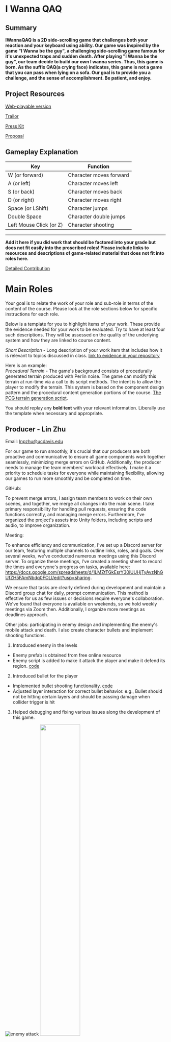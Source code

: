 # I Wanna QAQ #

## Summary ##

**IWannaQAQ is a 2D side-scrolling game that challenges both your reaction and your keyboard using ability. Our game was inspired by the game "I Wanna be the guy", a challenging side-scrolling game famous for it's unexpected traps
and sudden death. After playing "I Wanna be the guy", our team decide to build our own I wanna series. Thus, this game is born. As the suffix QAQ(a crying face) indicates, this game is not a game that you can pass when lying on a sofa. Our
goal is to provide you a challenge, and the sense of accomplishment. Be patient, and enjoy.**

## Project Resources

[Web-playable version](https://lnp95.itch.io/i-wanna-qaq) 

[Trailor](https://youtu.be/ixP3epN1dXE)

[Press Kit](https://lnp95.itch.io/i-wanna-qaq)

[Proposal](https://docs.google.com/document/d/1_nMEb_RXa0Ur7HW8z5sD7NKg6w6jvhcvQI6_vIovgGs/edit#heading=h.m7k4pgdsz19u)  

## Gameplay Explanation ##
| Key | Function |
| --- | -------- |
| W (or forward) | Character moves forward |
| A (or left) | Character moves left |
| S (or back) | Character moves back |
| D (or right) | Character moves right |
| Space (or LShift) | Character jumps |
| Double Space | Character double jumps |
| Left Mouse Click (or Z) | Character shooting |

****


**Add it here if you did work that should be factored into your grade but does not fit easily into the proscribed roles! Please include links to resources and descriptions of game-related material that does not fit into roles here.**

[Detailed Contribution](https://docs.google.com/spreadsheets/d/1LMZtTGkEsrY30iUUHjTyAvzNhGUfZH5FAmNbdq0FOLI/edit?usp=sharing)

# Main Roles #

Your goal is to relate the work of your role and sub-role in terms of the content of the course. Please look at the role sections below for specific instructions for each role.

Below is a template for you to highlight items of your work. These provide the evidence needed for your work to be evaluated. Try to have at least four such descriptions. They will be assessed on the quality of the underlying system and how they are linked to course content. 

*Short Description* - Long description of your work item that includes how it is relevant to topics discussed in class. [link to evidence in your repository](https://github.com/dr-jam/ECS189L/edit/project-description/ProjectDocumentTemplate.md)

Here is an example:  
*Procedural Terrain* - The game's background consists of procedurally generated terrain produced with Perlin noise. The game can modify this terrain at run-time via a call to its script methods. The intent is to allow the player to modify the terrain. This system is based on the component design pattern and the procedural content generation portions of the course. [The PCG terrain generation script](https://github.com/dr-jam/CameraControlExercise/blob/513b927e87fc686fe627bf7d4ff6ff841cf34e9f/Obscura/Assets/Scripts/TerrainGenerator.cs#L6).

You should replay any **bold text** with your relevant information. Liberally use the template when necessary and appropriate.

## Producer - Lin Zhu
Email: lnpzhu@ucdavis.edu

For our game to run smoothly, it's crucial that our producers are both proactive and communicative to ensure all game components work together seamlessly, minimizing merge errors on GitHub. Additionally, the producer needs to manage the team members' workload effectively. I make it a priority to schedule tasks for everyone while maintaining flexibility, allowing our games to run more smoothly and be completed on time.

GitHub:

To prevent merge errors, I assign team members to work on their own scenes, and together, we merge all changes into the main scene. I take primary responsibility for handling pull requests, ensuring the code functions correctly, and managing merge errors. Furthermore, I've organized the project's assets into Unity folders, including scripts and audio, to improve organization.

Meeting:

To enhance efficiency and communication, I've set up a Discord server for our team, featuring multiple channels to outline links, roles, and goals. Over several weeks, we've conducted numerous meetings using this Discord server. To organize these meetings, I've created a meeting sheet to record the times and everyone's progress on tasks, available here: https://docs.google.com/spreadsheets/d/1LMZtTGkEsrY30iUUHjTyAvzNhGUfZH5FAmNbdq0FOLI/edit?usp=sharing.

We ensure that tasks are clearly defined during development and maintain a Discord group chat for daily, prompt communication. This method is effective for us as few issues or decisions require everyone's collaboration. We've found that everyone is available on weekends, so we hold weekly meetings via Zoom then. Additionally, I organize more meetings as deadlines approach.

Other jobs: participating in enemy design and implementing the enemy's mobile attack and death. I also create character bullets and implement shooting functions.

1. Introduced enemy in the levels
  - Enemy prefab is obtained from free online resource
  - Enemy script is added to make it attack the player and make it defend its region. [code](https://github.com/sodqwq/ecs179_final_project_winter_2024/blob/main/IWannaQAQ/Assets/Resources/Enemy/Hero%20Knight%20-%20Pixel%20Art/Demo/HeroKnight.cs)

2. Introduced bullet for the player
  - Implemented bullet shooting functionality. [code](https://github.com/sodqwq/ecs179_final_project_winter_2024/blob/main/IWannaQAQ/Assets/Scripts/Bullet.cs)
  - Adjusted layer interaction for correct bullet behavior. e.g., Bullet should not be hitting certain layers and should be passing damage when collider trigger is hit

3. Helped debugging and fixing various issues along the development of this game.

![enemy attack](IWannaQAQ/static/2.gif)
<img src="IWannaQAQ/static/9.gif" width="50%">


## User Interface and Input - Jinyuan Zhang

Email: ajyzhang@ucdavis.edu

Our User Interface includes basic start screen, a place to load your saved data after entering and a replay interface when player dies. We made the UI characters 2D retro style so they can fit to the style of our game.

Since this is a 2D side-scrolling game, all we need is player to move and jump. We set up 2 sets of input settings(demonstrated above), also consider the difficulty of the game, we allow players to shoot the save points to save their progress
instead of touching them. We are so nice aren't we?

For now our project only supports keyboard and mouse input.

1. **Helped adjust camera control**
   - Wrote the player follow style camera during eraly devloping stage
   - Replaced by a fixed camera that covers the whole map after several game testing

2. **Involved in UI design**
   - Providing art style support and creating in-game text
   - Adding UI art into [Resources](https://github.com/sodqwq/ecs179_final_project_winter_2024/tree/eb387ae3f3b9151d27c94014f9429e006fb6216b/IWannaQAQ/Assets/Resources/Font)
   - Adjust in-game UI [scripts](https://github.com/sodqwq/ecs179_final_project_winter_2024/blob/eb387ae3f3b9151d27c94014f9429e006fb6216b/IWannaQAQ/Assets/Scripts/Windows/RecordWindow.cs). Cooperated with Shengzhe Zhang

3. **Adjust the original input settings to make game control more fluent**
   - Adjusting [PlayerControl.cs](https://github.com/sodqwq/ecs179_final_project_winter_2024/blob/eb387ae3f3b9151d27c94014f9429e006fb6216b/IWannaQAQ/Assets/Scripts/Game/PlayerControl.cs) to create more comfortable gaming experience. Including input settings, shooting
     input detection bug and sound effect bug evolved within the original input receving script.

## Movement/Physics - Yirui Song
e-mail:yirsong@ucdavis.edu

1. **Vertical Movement** (`AutoMove.cs`, `AutoMove2.cs`, `MovingDown.cs`):
   - Objects move vertically with a constant speed (`speed` variable).
   - The direction of movement can change upon colliding with specific objects (e.g., "Ground" or "Trap" tags). This is detected using `OnCollisionEnter2D` and the `CompareTag` method for efficient tag comparison.
   - `MovingDown.cs` is set to move the object downwards initially by setting `movingUp` to `false` and adjusting the velocity accordingly.
   - Sprite flipping on the Y-axis is utilized to visually indicate the change in direction.

2. **Horizontal Movement** (`HorizontalMove.cs`, `HorizontalMoveRight.cs`):
   - Objects move horizontally with a constant speed (`speed` variable).
   - Direction changes on collision with certain objects, like "Pit" or "Ground", with a cooldown mechanism (`changeDirectionCooldown`) to prevent immediate direction changes back and forth.
   - Initial direction and movement setup are done in the `Start` method, with velocity set according to the desired initial movement direction.
   - Sprite flipping on the X-axis is used to represent the change in horizontal movement direction visually.

The scripts use the `Rigidbody2D` component for movement, indicating that the Unity Physics Engine is in play, at least for collision detection and response. However, the movement logic, including direction changes and velocity adjustments, is custom-implemented, indicating a departure from relying solely on physics-based forces or impulses for movement control.

The consistent use of `Rigidbody2D.velocity` to directly set the object's speed and direction, along with manual flipping of the sprite's orientation, suggests a customized approach to movement mechanics, tailored to the specific needs or desired gameplay experience of your game, rather than a fully physics-driven system.

## Animation and Visuals - zhenshuo xu

**List your assets, including their sources and licenses.**
All the resources we use are free resources from unity and itch.io:
- https://blackspirestudio.itch.io/medieval-pixel-art-asset-free
- https://rottingpixels.itch.io/platformer-dungeon-tileset

**Describe how your work intersects with game feel, graphic design, and world-building. Include your visual style guide if one exists.**
1. All three of our maps feature pixel art style designs. To gradually acclimate players to the game, we've designed three maps, each with a progressively increasing level of difficulty. The first map is intended to familiarize players with the game's controls, including character movement, jumping, and saving, among other basic actions. Through this initial phase of guidance, players can gradually understand the game's basic rules and operation methods, preparing them for subsequent challenges.
<img src="IWannaQAQ/static/map1.png" width="50%">
The second and third maps mark the official start of the game, featuring more complex terrains. As the difficulty of the maps increases, players will face more challenges but will also experience more fun and a sense of achievement.
<img src="IWannaQAQ/static/map2.png" width="50%">
<img src="IWannaQAQ/static/map3.png" width="50%">
2. Regarding game logic, I was responsible for the game's save mechanism. Specifically, we've set up several 

[save point](https://github.com/sodqwq/ecs179_final_project_winter_2024/blob/dfe402e16697a3805ffd138bc2eff01ba6a8c9f6/IWannaQAQ/Assets/Scripts/Service/savePoint.cs#3)

 Whenever a player's character [shoots a bullet that hits](https://github.com/sodqwq/ecs179_final_project_winter_2024/blob/dfe402e16697a3805ffd138bc2eff01ba6a8c9f6/IWannaQAQ/Assets/Scripts/Service/savePoint.cs#L18) 
 one of these save points, the character's respawn point will update to the 
 [latest save point](https://github.com/sodqwq/ecs179_final_project_winter_2024/blob/dfe402e16697a3805ffd138bc2eff01ba6a8c9f6/IWannaQAQ/Assets/Scripts/Windows/GameWindow.cs#L35). 
 This means that if the character dies, they will not return to the beginning of the game but will instead reappear at the most recently updated save point. We hope to reduce players' frustration and make the game's pacing smoother.


3.The Discarded Parts:
-In the early stages of game development, I was responsible for creating a set of basic game character movements and corresponding animation effects, including walking and other basic interactive actions. However, due to various bugs in the jumping mechanism, we decided to abandon the existing framework early in the game's development.


-Additionally, I designed a health system for the game aimed at increasing its challenge and strategic depth. (buy modified bullet logic) According to this system, the player's character has multiple lives, meaning that players wouldn't immediately lose the game after accidentally encountering a trap once. We hoped this approach would give players more opportunities to try and thereby enhance their enjoyment of the game. However, after further testing and evaluation, we realized that for maintaining the game's high difficulty and tension, not adopting this life system might be a better choice.

## Game Logic - Shengzhe Zhang

Email: zszzhang@ucdavis.edu

I used to be a fan of 2D adventure games, so I proposed the idea of making a game similar to "I Wanna Be The Guy".

1. **Overall Playstyle**:
Even though this game is learned from "I Wanna Be The Guy", I don't want to make it like we are purely making a copy of it. We're thinking about different enemies, traps that move, more options for setting up your controls, and new looks for the levels and textures. The idea is to keep the game fast-paced: you try, you might mess up, and then you quickly jump back in. We want it to be fun, not frustrating. The control of your character will be super responsive – no waiting around, just hit a button and you're back in the game. We're also aiming for a sweet spot with the difficulty – not too hard, but not a walk in the park either. The music will be upbeat, something that keeps you pumped, and we’re going for visuals that are easy on the eyes, especially when the levels get tougher. That’s the kind of experience we’re going for.

2. **Level Transitioning**
We had a bit of a debate about how players should move from one level to the next in our game. The big question was whether to have a long, continuous map like in a Mario game, or to keep each level contained in one screen so players can see everything at once. We chose the second option because in a challenging game, it’s really helpful for players to know how close they are to beat the level. As for how to switch between levels, we tried a couple of different ways. Our first idea was to move the camera to a new area when you reach a certain point, like walking through an imaginary door that takes you to the next room. This sounded good, but it was kind of tricky to make it work the way we wanted.So, we switched to another method – it’s like using building blocks for each level. We made Prefabs for the levels and stored them in a list in the game. When it's time to change levels, we just replace the current one with the next. This way, everything resets back to the start, including any moving traps or enemies. It made things a lot simpler for us.

You can see the code where the player reaches the end of a level here:
https://github.com/sodqwq/ecs179_final_project_winter_2024/blob/d4845f35754659a330c6a39bc345bcbc5c4e51c9/IWannaQAQ/Assets/Scripts/Game/PlayerControl.cs#L171C1-L185C6

And the code for how the levels change in the StartWindow, RecordWindow, and GameWindow is here:
[IWannaQAQ/Assets/Scripts/Windows]

3. **Regulating Size**
I did some research online about the size to choose, and I decided to make out a screen 1000 by 760, and the sizes of the tiles are 32*32. For the tile resources that are not 32 by 32, we either resized them ourselves or gave them up.

# Sub-Roles

## Audio - Jinyuan Zhang

1. **Devloped BGM for each level**
   - Implemented by combining `AudioSource` Component to each `map` in `prefab`
   - Music is found in `QQ Music`, with download authentication
2. **Devloped shooting sound**
   - Introduced [music inital function](https://github.com/sodqwq/ecs179_final_project_winter_2024/blob/9e246b1a33b34755c3514c922b9735013c99f429/IWannaQAQ/Assets/Scripts/Game/PlayerControl.cs#L36)
   - Adjust [shooting command](https://github.com/sodqwq/ecs179_final_project_winter_2024/blob/eb387ae3f3b9151d27c94014f9429e006fb6216b/IWannaQAQ/Assets/Scripts/Game/PlayerControl.cs#L51) to implement shooting sound effect. This method can also be used in other sound        effect if future development needs.

## Gameplay Testing - Shengzhe Zhang

Result of the gameplay test:
https://docs.google.com/document/d/12qvRJrqnnRamVZ7UshK5GT-E2r5l_Lq-M6aZ4PdDqck/edit?usp=sharing

**Summarize the key findings from your gameplay tests.**

"We definitely need to fix the bugs – they can really mess up the game experience. Also, let’s make the levels more exciting! Instead of just using spikes everywhere, we could add some cool traps like falling apples or spikes that change size. That way, the game isn’t just harder, it’s more fun too. Plus, if we vary the difficulty levels, the game will be enjoyable for everyone, whether they're beginners or pros."

## Narrative Design - Yirui Song

During map design stage, we decide to bring different map style into the game to keep our player fresh whenever they entered a new level. Thus we used different background to provide different feelings.
Also, we added a short phrase in level 1 to warn players that any items in this game can be lethal. Although through Thursday's presentation, we found many didn't pay attention to the warning :(

## Press Kit and Trailer - Lin Zhu

[Link to presskit materials](https://lnp95.itch.io/i-wanna-qaq)

[Link to trailer](https://youtu.be/ixP3epN1dXE)

Show my work:

In the trailer, I primarily showcase the three levels our team has designed, with difficulty ranging from easy to medium to hard mode. We begin with a voiceover ("Challenge the limits, solve the impossible! Embark on an adventure with the 'I wanna' series, navigating through three meticulously designed levels, each filled with challenges and surprises at every turn. Dare to ask yourself, are you ready to take on the challenge and prove your might?") to attract gamers. Then, we show a small snippet of each level. Finally, we include a complete walkthrough video, but the audience will not be aware of the hidden traps we've set up, which they'll need to discover for themselves.

Choosing three maps of different difficulties for your screenshots can provide a well-rounded view of your game. Here are 5 reasons why this approach is beneficial:

1. Showcase Diversity in Gameplay: Highlighting different difficulty levels through screenshots illustrates the variety in gameplay and challenges players can expect. It demonstrates the game's depth and the range of skills needed to progress.

2. Attract a Broader Audience: By displaying levels of varying difficulties, you cater to a wide range of gamers. Beginners or casual players might be drawn to the easier levels, while hardcore gamers might find the more difficult levels appealing.

3. Highlight Game Design: Different difficulty levels allow you to showcase the creativity and thoughtfulness of your game design. It gives potential players a glimpse into the puzzles, environments, and obstacles that your team has meticulously crafted.

4. Set Clear Expectations: By showing the range of difficulty, you set clear expectations about the game's challenge level. Players can better assess if the game suits their skill level and preferences, reducing the likelihood of disappointment.

5. Tease Hidden Features and Traps: By showcasing advanced levels without revealing all the secrets or hidden traps, you create intrigue and a sense of mystery. Players will be eager to explore and discover what challenges await them, adding to the game's appeal.

## Game Feel and Polish -zhenshuo xu

We used different music in different maps to indicate it's overall feeling. For level 1 we used relaxing music so that players can get familiar with this game without being too nervous. Level 2 we start to use more tension music, noticing 
our player that difficulty is rising. For level 3 we intentionally used a Xmas like music not only to fit the map but also relax the player, but soon they'll find everything is not that simple.

We also added a samurai in level to actually give players some hitfeel. (Since shooting only save point is kind of boring.)
